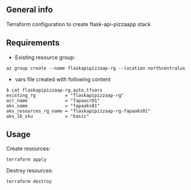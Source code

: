 ## General info

Terraform configuration to create flask-api-pizzaapp stack

## Requirements

* Existing resource group:
```
az group create --name flaskapipizzaap-rg --location northcentralus
```
* vars file created with following content
```
$ cat flaskapipizzaap-rg.auto.tfvars
existing_rg           = "flaskapipizzaap-rg"
acr_name              = "fapaacr01"
aks_name              = "fapaaks01"
aks_resources_rg_name = "flaskapipizzaap-rg-fapaaks01"
aks_lb_sku            = "basic"
```

## Usage

Create resources:
```
terraform apply
```
Destroy resources:
```
terraform destroy
```
